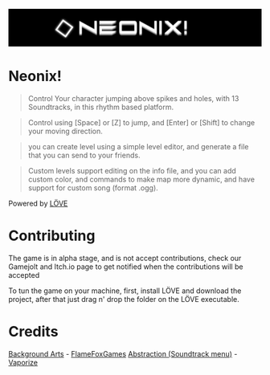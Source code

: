 ![sexylogo:)](logo.png)
# Neonix!

> Control Your character jumping above spikes and holes, with 13 Soundtracks, in this rhythm based platform.

> Control using [Space] or [Z] to jump, and [Enter] or [Shift] to change your moving direction.

> you can create level using a simple level editor, and generate a file that you can send to your friends.

> Custom levels support editing on the info file, and you can add custom color, and commands to make map more dynamic, and have support for custom song (format .ogg).

Powered by [LÖVE](https://love2d.org/)

# Contributing
The game is in alpha stage, and is not accept contributions, check our Gamejolt and Itch.io page to get notified when the contributions will be accepted

To tun the game on your machine, first, install LÖVE and download the project, after that just drag n' drop the folder on the LÖVE executable.

# Credits
[Background Arts](https://flamefoxgames.itch.io/vaporwave-retrowave-backgrounds) - [FlameFoxGames](https://x.com/FlameFoxGames)
[Abstraction (Soundtrack menu)](https://www.newgrounds.com/audio/listen/56709) - [Vaporize](http://soundcloud.com/foxthree)